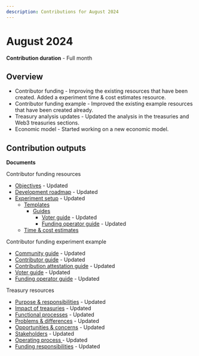 ```yaml
---
description: Contributions for August 2024
---
```


# August 2024

**Contribution duration** - Full month



## Overview

* Contributor funding - Improving the existing resources that have been created. Added a experiment time & cost estimates resource.
* Contributor funding example - Improved the existing example resources that have been created already.
* Treasury analysis updates - Updated the analysis in the treasuries and Web3 treasuries sections.&#x20;
* Economic model - Started working on a new economic model.



## Contribution outputs



**Documents**

Contributor funding resources

* [Objectives](https://funding.contributors.org/contributor-funding-experiment/objectives) - Updated
* [Development roadmap](https://funding.contributors.org/contributor-funding-experiment/development-roadmap) - Updated
* [Experiment setup](https://funding.contributors.org/contributor-funding-experiment/experiment-setup) - Updated
  * [Templates](https://funding.contributors.org/contributor-funding-experiment/experiment-setup/templates)
    * [Guides](https://funding.contributors.org/contributor-funding-experiment/experiment-setup/templates/guides)
      * [Voter guide](https://funding.contributors.org/contributor-funding-experiment/experiment-setup/templates/guides/voter-guide) - Updated
      * [Funding operator guide](https://funding.contributors.org/contributor-funding-experiment/experiment-setup/templates/guides/funding-operator-guide) - Updated
  * [Time & cost estimates](https://funding.contributors.org/contributor-funding-experiment/experiment-setup/time-and-cost-estimates)

Contributor funding experiment example

* [Community guide](https://example.contributors.org/contributor-funding-guides/community-guide) - Updated
* [Contributor guide](https://example.contributors.org/contributor-funding-guides/contributor-guide) - Updated
* [Contribution attestation guide](https://example.contributors.org/contributor-funding-guides/contribution-attestation-guide) - Updated
* [Voter guide](https://example.contributors.org/contributor-funding-guides/voter-guide) - Updated
* [Funding operator guide](https://example.contributors.org/contributor-funding-guides/funding-operator-guide) - Updated

Treasury resources

* [Purpose & responsibilities](https://docs.treasuries.co/treasuries/purpose-and-responsibilities) - Updated
* [Impact of treasuries](https://docs.treasuries.co/treasuries/impact-of-treasuries) - Updated
* [Functional processes](https://docs.treasuries.co/treasuries/functional-processes) - Updated
* [Problems & differences](https://docs.treasuries.co/web3-treasuries/problems-and-differences) - Updated
* [Opportunities & concerns](https://docs.treasuries.co/web3-treasuries/opportunities-and-concerns) - Updated
* [Stakeholders](https://docs.treasuries.co/web3-treasuries/stakeholders) - Updated
* [Operating process ](https://docs.treasuries.co/web3-treasuries/operating-process)- Updated
* [Funding responsibilities](https://docs.treasuries.co/web3-treasuries/funding-responsibilities) - Updated
